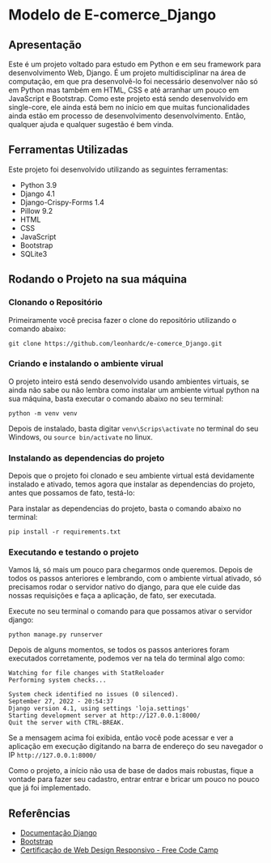 # Modelo de E-comerce_Django


## Apresentação

Este é um projeto voltado para estudo em Python e em seu framework para desenvolvimento Web, Django. É um projeto multidisciplinar na área de computação, em que pra desenvolvê-lo foi necessário desenvolver não só em Python mas também em HTML, CSS e até arranhar um pouco em JavaScript e Bootstrap. 
Como este projeto está sendo desenvolvido em single-core, ele ainda está bem no início em que muitas funcionalidades ainda estão em processo de desenvolvimento desenvolvimento. Então, qualquer ajuda e qualquer sugestão é bem vinda. 

## Ferramentas Utilizadas

Este projeto foi desenvolvido utilizando as seguintes ferramentas:

* Python 3.9
* Django 4.1
* Django-Crispy-Forms 1.4
* Pillow 9.2
* HTML
* CSS
* JavaScript
* Bootstrap
* SQLite3

## Rodando o Projeto na sua máquina

### Clonando o Repositório
Primeiramente você precisa fazer o clone do repositório utilizando o comando abaixo:

```
git clone https://github.com/leonhardc/e-comerce_Django.git
```

### Criando e instalando o ambiente virual
O projeto inteiro está sendo desenvolvido usando ambientes virtuais, se ainda não sabe ou não lembra como instalar um ambiente virtual python na sua máquina, basta executar o comando abaixo no seu terminal:

```
python -m venv venv
```

Depois de instalado, basta digitar `venv\Scrips\activate` no terminal do seu Windows, ou `source bin/activate` no linux.

### Instalando as dependencias do projeto

Depois que o projeto foi clonado e seu ambiente virtual está devidamente instalado e ativado, temos agora que instalar as dependencias do projeto, antes que possamos de fato, testá-lo:

Para instalar as dependencias do projeto, basta o comando abaixo no terminal:

```
pip install -r requirements.txt
```

### Executando e testando o projeto

Vamos lá, só mais um pouco para chegarmos onde queremos. Depois de todos os passos anteriores e lembrando, com o ambiente virtual ativado, só precisamos rodar o servidor nativo do django, para que ele cuide das nossas requisições e faça a aplicação, de fato, ser executada. 

Execute no seu terminal o comando para que possamos ativar o servidor django:

```
python manage.py runserver
```

Depois de alguns momentos, se todos os passos anteriores foram executados corretamente, podemos ver na tela do terminal algo como:


```
Watching for file changes with StatReloader
Performing system checks...

System check identified no issues (0 silenced).
September 27, 2022 - 20:54:37
Django version 4.1, using settings 'loja.settings'
Starting development server at http://127.0.0.1:8000/
Quit the server with CTRL-BREAK.
```

Se a mensagem acima foi exibida, então você pode acessar e ver a aplicação em execução digitando na barra de endereço do seu navegador o IP `http://127.0.0.1:8000/`


Como o projeto, a início não usa de base de dados mais robustas, fique a vontade para fazer seu cadastro, entrar entrar e bricar um pouco no pouco que já foi implementado.

## Referências

* [Documentação Django](https://docs.djangoproject.com/pt-br/4.1/)
* [Bootstrap](https://getbootstrap.com/)
* [Certificação de Web Design Responsivo - Free Code Camp](https://www.freecodecamp.org/learn/2022/responsive-web-design/)





